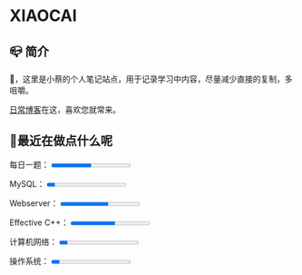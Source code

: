 # XIAOCAI

## 📪 简介

👋，这里是小蔡的个人笔记站点，用于记录学习中内容，尽量减少直接的复制，多咀嚼。

[日常博客](https://shixiaocaia.fun/)在这，喜欢您就常来。

## 🍳最近在做点什么呢

<p>
    <label for="file">每日一题：</label>
    <progress max="100" value="50"></progress>
</p>
<p>
    <label for="file">MySQL：</label>
    <progress max="100" value="10"></progress>
</p>
<p>
    <label for="file">Webserver：</label>
    <progress max="100" value="60"></progress>
</p>
<p>
    <label for="file">Effective C++：</label>
    <progress max="55" value="31"></progress>
</p>
<p>
    <label for="file">计算机网络：</label>
    <progress max="100" value="10"></progress>
</p>
<p>
    <label for="file">操作系统：</label>
    <progress max="100" value="10"></progress>
</p>

